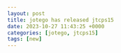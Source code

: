 ```yaml
---
layout: post
title: jotego has released jtcps15
date: 2023-10-27 11:43:25 +0000
categories: [jotego, jtcps15]
tags: [new]
---
```


